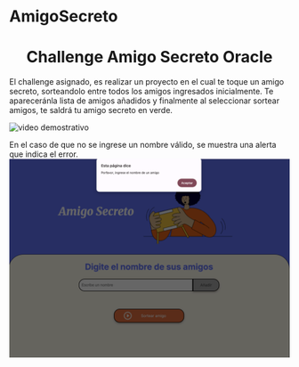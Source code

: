 # AmigoSecreto
<h1 align="center"> Challenge Amigo Secreto Oracle </h1>

El challenge asignado, es realizar un proyecto en el cual te toque un amigo secreto, sorteandolo entre todos los amigos ingresados inicialmente. Te apareceránla lista de amigos añadidos y finalmente al seleccionar sortear amigos, te saldrá tu amigo secreto en verde.

![video demostrativo](Grabación-de-pantalla-2025-09-21-a-la_s_-14.43.47.gif)

En el caso de que no se ingrese un nombre válido, se muestra una alerta que indica el error.
![Captura de panatalla, alerta: ingrese nombre válido](<Captura de pantalla 2025-09-21 a la(s) 14.45.08.png>)
